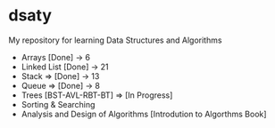 # dsaty
My repository for learning Data Structures and Algorithms
- Arrays [Done] -> 6
- Linked List [Done] -> 21
- Stack => [Done] -> 13
- Queue => [Done] -> 8
- Trees [BST-AVL-RBT-BT] => [In Progress]
- Sorting & Searching
- Analysis and Design of Algorithms [Introdution to Algorthms Book]
